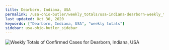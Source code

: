 ```yaml
---
title: Dearborn, Indiana, USA
permalink: /usa-ohio-butler/weekly_totals/usa-indiana-dearborn-weekly_totals.html
last_updated: Oct 30, 2020
keywords: ["Dearborn, Indiana, USA", "weekly totals"]
sidebar: usa-ohio-butler_sidebar
---
```


![Weekly Totals of Confirmed Cases for Dearborn, Indiana, USA](/covid_tracker/images/graphs/usa-indiana-dearborn-weekly_totals_graph.png)
